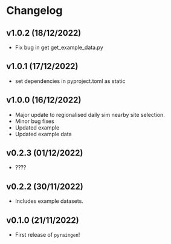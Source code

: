 # Changelog

## v1.0.2 (18/12/2022)

- Fix bug in get get_example_data.py

## v1.0.1 (17/12/2022)

- set dependencies in pyproject.toml as static 

## v1.0.0 (16/12/2022)

- Major update to regionalised daily sim nearby site selection.
- Minor bug fixes
- Updated example
- Updated example data

## v0.2.3 (01/12/2022)

- ????

## v0.2.2 (30/11/2022)

- Includes example datasets.

## v0.1.0 (21/11/2022)

- First release of `pyraingen`!